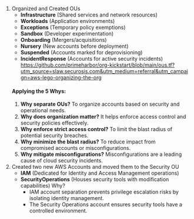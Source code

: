1. Organized and Created OUs 
	- **Infrastructure** (Shared services and network resources)
	- **Workloads** (Application environments)
	- **Exceptions** (Temporary policy exemptions)
	- **Sandbox** (Developer experimentation)
    - **Onboarding** (Mergers/acquisitions)
    - **Nursery** (New accounts before deployment)
    - **Suspended** (Accounts marked for deprovisioning)
    - **IncidentResponse** (Accounts for active security incidents)
	https://github.com/primeharbor/org-kickstart/blob/main/ous.tf?utm_source=slaw.securosis.com&utm_medium=referral&utm_campaign=aws-lego-organizing-the-org
	#### **Applying the 5 Whys:**
	1. **Why separate OUs?** To organize accounts based on security and operational needs.
	2. **Why does organization matter?** It helps enforce access control and security policies effectively.
	3. **Why enforce strict access control?** To limit the blast radius of potential security breaches.
	4. **Why minimize the blast radius?** To reduce impact from compromised accounts or misconfigurations.
	5. **Why mitigate misconfigurations?** Misconfigurations are a leading cause of cloud security incidents.
2. Created two new AWS Accounts and moved them to the Security OU
	- **IAM** (Dedicated for Identity and Access Management operations)
	- **SecurityOperations** (Houses security tools with modification capabilities)
		Why?
		- IAM account separation prevents privilege escalation risks by isolating identity management.
		- The Security Operations account ensures security tools have a controlled environment.
    